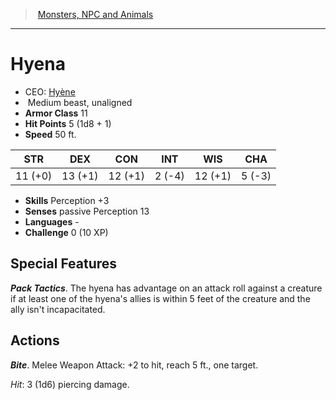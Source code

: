 ﻿---
!MonsterVO
Type: beast
Size: Medium
Alignment: unaligned
ArmorClass: 11
HitPoints: 5 (1d8 + 1)
Speed: 50 ft.
Strength: 11 (+0)
Dexterity: 13 (+1)
Constitution: 12 (+1)
Intelligence: ' 2 (-4)'
Wisdom: 12 (+1)
Charisma: ' 5 (-3)'
Skills: Perception +3
Senses: passive Perception 13
Languages: '-'
Challenge: 0 (10 XP)
Id: monsters_vo.md#hyena
ParentLink: monsters_vo.md#monsters-npc-and-animals
Name: Hyena
ParentName: Monsters, NPC and Animals
NameLevel: 1
AltName: '[Hyène](hd_monsters_hyene.md)'
---
> [Monsters, NPC and Animals](srd_monsters.md)

---

# Hyena

- CEO: [Hyène](hd_monsters_hyene.md)
-  Medium beast, unaligned
- **Armor Class** 11
- **Hit Points** 5 (1d8 + 1)
- **Speed** 50 ft.

|STR|DEX|CON|INT|WIS|CHA|
|---|---|---|---|---|---|
|11 (+0)|13 (+1)|12 (+1)| 2 (-4)|12 (+1)| 5 (-3)|

- **Skills** Perception +3
- **Senses** passive Perception 13
- **Languages** -
- **Challenge** 0 (10 XP)

## Special Features

**_Pack Tactics_**. The hyena has advantage on an attack roll against a creature if at least one of the hyena's allies is within 5 feet of the creature and the ally isn't incapacitated.

## Actions

**_Bite_**. Melee Weapon Attack: +2 to hit, reach 5 ft., one target.

_Hit_: 3 (1d6) piercing damage.

